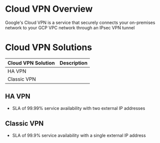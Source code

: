 # Cloud VPN Overview

Google's Cloud VPN is a service that securely connects your on-premises network to your GCP VPC network through an IPsec VPN tunnel

# Cloud VPN Solutions

| Cloud VPN Solution | Description |
| --- | --- |
| HA VPN | |
| Classic VPN | |

## HA VPN

* SLA of 99.99% service availability with two external IP addresses

## Classic VPN 

* SLA of 99.9% service availability with a single external IP address
